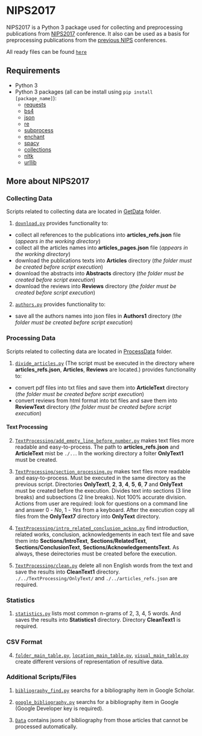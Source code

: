 # NIPS2017

NIPS2017 is a Python 3 package used for collecting and preprocessing publications from [NIPS2017](https://papers.nips.cc/book/advances-in-neural-information-processing-systems-30-2017) conference.
It also can be used as a basis for preprocessing publications from the [previous NIPS](https://papers.nips.cc/) conferences.

All ready files can be found [`here`](https://drive.google.com/open?id=1LCdSrh--qPX5myem1fh6lWfH3Qv5hmgq)

## Requirements
- Python 3
- Python 3 packages (all can be install using `pip install [package_name]`):
  - [requests](http://docs.python-requests.org/en/master/)
  - [bs4](https://www.crummy.com/software/BeautifulSoup/bs4/doc/)
  - [json](https://docs.python.org/3/library/json.html)
  - [re](https://docs.python.org/3/library/re.html)
  - [subprocess](https://docs.python.org/3/library/subprocess.html)
  - [enchant](https://pypi.org/project/pyenchant/)
  - [spacy](https://spacy.io/)
  - [collections](https://docs.python.org/3.3/library/collections.html)
  - [nltk](https://www.nltk.org/)
  - [urllib](https://docs.python.org/3/library/urllib.html)
  
## More about NIPS2017
  
### Collecting Data

Scripts related to collecting data are located in [GetData](https://github.com/nuwanda57/NIPS2017/tree/master/GetData) folder.

1) [`dovnload.py`](https://github.com/nuwanda57/NIPS2017/blob/master/GetData/download.py) provides functionality to:
  - collect all references to the publications into **articles_refs.json** file (*appears in the working directory*)
  - collect all the articles names into **articles_pages.json** file (*appears in the working directory*)
  - download the publications texts into **Articles** directory (*the folder must be created before script execution*)
  - download the abstracts into **Abstracts** directory (*the folder must be created before script execution*)
  - download the reviews into **Reviews** directory (*the folder must be created before script execution*)
  
2) [`authors.py`](https://github.com/nuwanda57/NIPS2017/blob/master/GetData/authors.py) provides functionality to:
  - save all the authors names into json files in **Authors1** directory (*the folder must be created before script execution*)

### Processing Data

Scripts related to collecting data are located in [ProcessData](https://github.com/nuwanda57/NIPS2017/tree/master/ProcessData) folder.

1) [`divide_articles.py`](https://github.com/nuwanda57/NIPS2017/blob/master/ProcessData/divide_articles.py) (The script must be executed in the directory where **articles_refs.json**, **Articles**, **Reviews** are located.) provides functionality to:
  - convert pdf files into txt files and save them into **ArticleText** directory (*the folder must be created before script execution*)
  - convert reviews from html format into txt files and save them into **ReviewText** directory (*the folder must be created before script execution*)

#### Text Processing
2) [`TextProcessing/add_empty_line_before_number.py`](https://github.com/nuwanda57/NIPS2017/blob/master/ProcessData/TextProcessing/add_empty_line_before_number.py) makes text files more readable and easy-to-process. The path to **articles_refs.json** and **ArticleText** mist be `./..`. In the working directory a folter **OnlyText1** must be created.

3) [`TextProcessing/section_processing.py`](https://github.com/nuwanda57/NIPS2017/blob/master/ProcessData/TextProcessing/sections_processing.py) makes text files more readable and easy-to-process. Must be executed in the same directory as the previous script. Directories **OnlyText1**, **2**, **3**, **4**, **5**, **6**, **7** and **OnlyText** must be created before the execution. Divides text into sections (3 line breaks) and subsections (2 line breaks). Not 100% accurate division. Actions from user are required: look for questions on a command line and answer 0 - *No*, 1 - *Yes* from a keyboard. After the execution copy all files from the **OnlyText7** directory into **OnlyText** directory.

4) [`TextProcessing/intro_related_conclusion_ackno.py`](https://github.com/nuwanda57/NIPS2017/blob/master/ProcessData/TextProcessing/intro_related_conclusion_ackno.py) find introduction, related works, conclusion, acknowledgements in each text file and save them into **Sections/IntroText**, **Sections/RelatedText**, **Sections/ConclusionText**, **Sections/AcknowledgementsText**. As always, these deirectories must be created before the execution.

5) [`TextProcessing/clean.py`](https://github.com/nuwanda57/NIPS2017/edit/master/ProcessData/TextProcessing/clean.py) delete all non English words from the text and save the results into **CleanText1** directory. `./../TextProcessing/OnlyText/` and `./../articles_refs.json` are required.

### Statistics

1) [`statistics.py`](https://github.com/nuwanda57/NIPS2017/blob/master/Statistics/statistics.py) lists most common n-grams of 2, 3, 4, 5 words. And saves the results into **Statistics1** directory. Directory **CleanText1** is required.

### CSV Format

4) [`folder_main_table.py`](https://github.com/nuwanda57/NIPS2017/blob/master/ProcessData/folder_main_table.py), [`location_main_table.py`](https://github.com/nuwanda57/NIPS2017/blob/master/ProcessData/location_main_table.py), [`visual_main_table.py`](https://github.com/nuwanda57/NIPS2017/blob/master/ProcessData/visual_main_table.py) create different versions of representation of resultive data.

### Additional Scripts/Files

1) [`bibliography_find.py`](https://github.com/nuwanda57/NIPS2017/blob/master/ProcessData/bibliography_find.py) searchs for a bibliography item in Google Scholar.

2) [`google_bibliography.py`](https://github.com/nuwanda57/NIPS2017/blob/master/ProcessData/google_bibliography.py) searchs for a bibliography item in Google (Google Developer key is required).

3) [`Data`](https://github.com/nuwanda57/NIPS2017/tree/master/Data) contains jsons of bibliography from those articles that cannot be processed automatically.
